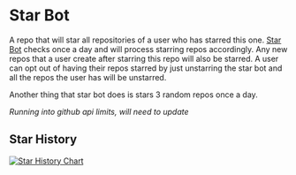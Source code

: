 # Star Bot

A repo that will star all repositories of a user who has starred this one.  [Star Bot](https://github.com/star-repo-bot) checks once a day and will process starring repos accordingly.  Any new repos that a user create after starring this repo will also be starred.  A user can opt out of having their repos starred by just unstarring the star bot and all the repos the user has will be unstarred.

Another thing that star bot does is stars 3 random repos once a day.

*Running into github api limits, will need to update*

## Star History

[![Star History Chart](https://api.star-history.com/svg?repos=Chukobyte/star-bot&type=Date)](https://star-history.com/#Chukobyte/star-bot&Date)
